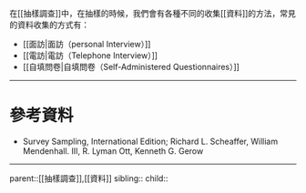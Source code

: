 在[[抽樣調查]]中，在抽樣的時候，我們會有各種不同的收集[[資料]]的方法，常見的資料收集的方式有：
- [[面訪|面訪（personal Interview）]]
- [[電訪|電訪（Telephone Interview）]]
- [[自填問卷|自填問卷（Self-Administered Questionnaires）]]
- - -
# 參考資料
- Survey Sampling, International Edition; Richard L. Scheaffer, William Mendenhall. III, R. Lyman Ott, Kenneth G. Gerow
- - -
parent::[[抽樣調查]],[[資料]]
sibling::
child::